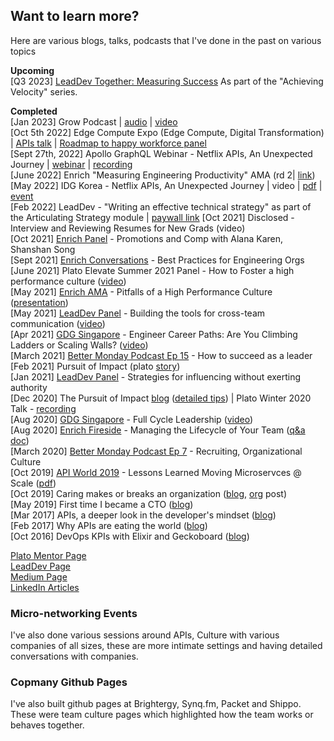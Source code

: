 ## Want to learn more?

Here are various blogs, talks, podcasts that I've done in the past on various topics

__Upcoming__   
[Q3 2023] [LeadDev Together: Measuring Success](https://events.leaddev.com/together-program-achieving-velocity)   As part of the "Achieving Velocity" series.   

__Completed__   
[Jan 2023] Grow Podcast | [audio](https://podcasts.apple.com/ca/podcast/6-embracing-your-career-journey-as-a-manager-with/id1654065654?i=1000591024060) | [video](https://www.youtube.com/watch?v=-fzg0zEN3UQ)   
[Oct 5th 2022] Edge Compute Expo (Edge Compute, Digital Transformation) | [APIs talk](https://edgecomputing-expo.com/northamerica/track/day-one/) | [Roadmap to happy workforce panel](https://www.digitaltransformation-week.com/northamerica/track/digital-transformation-week-track-1-day-1/)   
[Sept 27th, 2022] Apollo GraphQL Webinar - Netflix APIs, An Unexpected Journey | [webinar](https://www.apollographql.com/events/champions-corner/thank-you/netflixs-unexpected-journey-to-the-supergraph/?utm_campaign=2022-10-04_netflix-webinar-ondemand-attendees&utm_medium=email&utm_source=marketo&mkt_tok=MDU4LUpGVS04NTEAAAGHQrLt9qxJwr1txWGKSgZe8N6iilSsQbcJIADbt4XO6P2sjhLw8dnIIr7cZKTn8MkyUMWVmQqFsBzKRxPQgpplP7L0tlYY4GWVRqGmpHa65w) | [recording](https://apollographql.wistia.com/medias/px9f2gynv5)    
[June 2022] Enrich "Measuring Engineering Productivity" AMA (rd 2| [link](https://lu.ma/xdm5jy71))    
[May 2022] IDG Korea - Netflix APIs, An Unexpected Journey | video | [pdf](https://github.com/batmany13/about-me/blob/bed1047562c9f7790a244f0128a20e3a8da8b4f2/rsrc/%5BExternal%5D%20Netflix%20APIs,%20An%20Unexpected%20Journey.pdf) | [event](https://conf.idg.co.kr/event/home?conference_seq=384)   
[Feb 2022] LeadDev - "Writing an effective technical strategy" as part of the Articulating Strategy module | [paywall link](https://events.leaddev.com/2022-S3-articulating-strategy](https://leaddev.com/leaddev-together/writing-your-technical-strategy))    
[Oct 2021] Disclosed - Interview and Reviewing Resumes for New Grads (video)    
[Oct 2021] [Enrich Panel](https://lu.ma/o8ji8sk8) - Promotions and Comp with Alana Karen, Shanshan Song    
[Sept 2021] [Enrich Conversations](https://www.joinenrich.com/events/2021/9/29/enrich-conversations-best-practices-for-engineering-org-structure) - Best Practices for Engineering Orgs    
[June 2021] Plato Elevate Summer 2021 Panel - How to Foster a high performance culture ([video](https://www.youtube.com/watch?v=uYo4D8GlUyI))    
[May 2021] [Enrich AMA](https://lu.ma/lzu80v76) - Pitfalls of a High Performance Culture ([presentation](https://docs.google.com/presentation/d/1mknWGnHi-BDED4KKMJ7F8TnWp3nBuve-kFr_lW1-t5I/edit))    
[May 2021] [LeadDev Panel](https://leaddev.com/communication-relationships/building-tools-cross-team-communication) - Building the tools for cross-team communication ([video](https://www.youtube.com/watch?v=bTeC53i4TX0))    
[Apr 2021] [GDG Singapore](https://gdg.community.dev/events/details/google-gdg-singapore-presents-engineer-career-paths-are-you-climbing-ladders-or-scaling-walls/) - Engineer Career Paths: Are You Climbing Ladders or Scaling Walls? ([video](https://www.youtube.com/watch?v=f2Vqss1Bea4))    
[March 2021] [Better Monday Podcast Ep 15](https://www.sofokus.com/podcast/episodes/15-bruce-wang-netflix-how-to-succeed-as-a-leader/) - How to succeed as a leader    
[Feb 2021] Pursuit of Impact (plato [story](https://www.platohq.com/resources/the-pursuit-of-impact-my-first-year-at-netflix-1830976174))    
[Jan 2021] [LeadDev Panel](https://leaddev.com/mentoring-coaching-feedback/strategies-influencing-without-exerting-authority) - Strategies for influencing without exerting authority    
[Dec 2020] The Pursuit of Impact [blog](https://www.linkedin.com/pulse/pursuit-impact-bruce-wang/) ([detailed tips](https://github.com/batmany13/about-me/tree/master/pursuit_of_impact)) | Plato Winter 2020 Talk - [recording](https://www.youtube.com/watch?v=IjZHC5XQ5-c&list=PLviHs0aJhWLZkgjGQAlmcRa1eFl0BTdcr&index=3)   
[Aug 2020] [GDG Singapore](https://gdg.community.dev/events/details/google-gdg-singapore-presents-full-cycle-people-leadership/) - Full Cycle Leadership ([video](https://www.youtube.com/watch?v=-hksiU_WoiU))    
[Aug 2020] [Enrich Fireside](https://lu.ma/brucetalk) - Managing the Lifecycle of Your Team ([q&a doc](https://docs.google.com/document/d/1EhTQfpLB_iyHZEFX6xCUAbJmfXFnIYOc_rokOpvOcgU/edit#heading=h.amobz93acu52))    
[March 2020] [Better Monday Podcast Ep 7](https://www.sofokus.com/podcast/episodes/recruiting-and-organizational-culture-at-netflix/) - Recruiting, Organizational Culture    
[Oct 2019] [API World 2019](https://www.devnetwork.com/presentations/api-world-2019/) - Lessons Learned Moving Microservces @ Scale ([pdf](https://files.devnetwork.cloud/APIWorld/presentations/2019/Bruce_Wang.pdf))    
[Oct 2019] Caring makes or breaks an organization ([blog](https://medium.com/@batmany/caring-makes-or-breaks-an-engineering-organization-5431fdad3327), [org](https://goshippo.com/blog/caring-makes-an-engineering-organization/) post)     
[May 2019] First time I became a CTO ([blog](https://www.platohq.com/resources/the-first-time-i-became-a-cto))    
[Mar 2017] APIs, a deeper look in the developer's mindset ([blog](https://medium.com/synq/apis-a-deeper-look-5bcf2a76c7af))    
[Feb 2017] Why APIs are eating the world ([blog](https://www.linkedin.com/pulse/why-apis-eating-world-bruce-wang/))    
[Oct 2016] DevOps KPIs with Elixir and Geckoboard ([blog](https://medium.com/brightergy-engineering/operational-dashboards-with-geckoboard-2dc9d6d3c326))   

[Plato Mentor Page](https://www.platohq.com/mentors/bruce-wang)     
[LeadDev Page](https://leaddev.com/community/bruce-wang)    
[Medium Page](https://medium.com/@batmany)    
[LinkedIn Articles](https://www.linkedin.com/in/batmany13/detail/recent-activity/posts/)    

### Micro-networking Events

I've also done various sessions around APIs, Culture with various companies of all sizes, these are more intimate settings and having detailed conversations with companies.

### Copmany Github Pages

I've also built github pages at Brightergy, Synq.fm, Packet and Shippo.  These were team culture pages which highlighted how the team works or behaves together.
